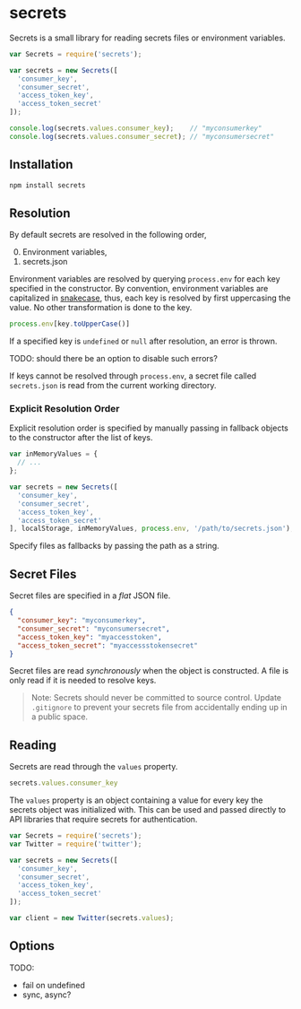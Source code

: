# secrets

Secrets is a small library for reading secrets files or environment variables.

```javascript
var Secrets = require('secrets');

var secrets = new Secrets([
  'consumer_key',
  'consumer_secret',
  'access_token_key',
  'access_token_secret'
]);

console.log(secrets.values.consumer_key);    // "myconsumerkey"
console.log(secrets.values.consumer_secret); // "myconsumersecret"
```

## Installation

```sh
npm install secrets
```

## Resolution

By default secrets are resolved in the following order,

0. Environment variables,
0. secrets.json

Environment variables are resolved by querying `process.env` for each key
specified in the constructor. By convention, environment variables are
capitalized in [snakecase][snakecase], thus, each key is resolved by first
uppercasing the value. No other transformation is done to the key.

```javascript
process.env[key.toUpperCase()]
```

If a specified key is `undefined` or `null` after resolution, an error
is thrown.

TODO: should there be an option to disable such errors?

If keys cannot be resolved through `process.env`, a secret file called
`secrets.json` is read from the current working directory.

### Explicit Resolution Order

Explicit resolution order is specified by manually passing in fallback objects
to the constructor after the list of keys.

```javascript
var inMemoryValues = {
  // ...
};

var secrets = new Secrets([
  'consumer_key',
  'consumer_secret',
  'access_token_key',
  'access_token_secret'
], localStorage, inMemoryValues, process.env, '/path/to/secrets.json');
```

Specify files as fallbacks by passing the path as a string.

## Secret Files

Secret files are specified in a _flat_ JSON file.

```json
{
  "consumer_key": "myconsumerkey",
  "consumer_secret": "myconsumersecret",
  "access_token_key": "myaccesstoken",
  "access_token_secret": "myaccessstokensecret"
}
```

Secret files are read _synchronously_ when the object is constructed. A file is
only read if it is needed to resolve keys.

> Note: Secrets should never be committed to source control. Update `.gitignore`
> to prevent your secrets file from accidentally ending up in a public space.

## Reading

Secrets are read through the `values` property.

```javascript
secrets.values.consumer_key
```

The `values` property is an object containing a value for every key the
secrets object was initialized with. This can be used and passed directly
to API libraries that require secrets for authentication.

```javascript
var Secrets = require('secrets');
var Twitter = require('twitter');

var secrets = new Secrets([
  'consumer_key',
  'consumer_secret',
  'access_token_key',
  'access_token_secret'
]);

var client = new Twitter(secrets.values);
```
## Options

TODO:

* fail on undefined
* sync, async?

[snakecase]: http://en.wikipedia.org/wiki/Snake_case
